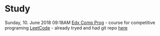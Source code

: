 # Study
Sunday, 10. June 2018 09:18AM 
[Edx Comp Prog](https://courses.edx.org/courses/course-v1:ITMOx+I2CPx+1T2018/course/) - course for competitive programing
[LeetCode](https://leetcode.com/explore/learn/card/data-structure-tree/134/traverse-a-tree/929/) - already tryed and had git repo [here](https://github.com/ffbskt/algorithm_cpp) 
